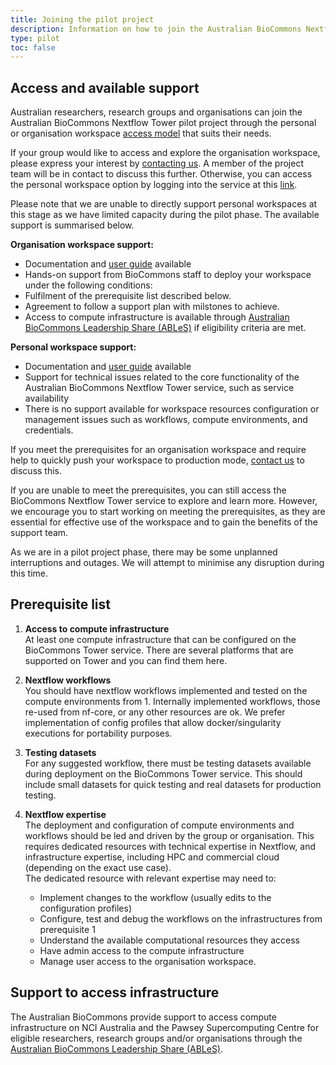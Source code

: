 ```yaml
---
title: Joining the pilot project
description: Information on how to join the Australian BioCommons Nextflow Tower pilot project.
type: pilot
toc: false
---
```


## Access and available support

Australian researchers, research groups and organisations can join the Australian BioCommons Nextflow Tower pilot project through the personal or organisation workspace [access model](access-models) that suits their needs.

If your group would like to access and explore the organisation workspace, please express your interest by [contacting us](contact_us). A member of the project team will be in contact to discuss this further. Otherwise, you can access the personal workspace option by logging into the service at this [link](https://tower.services.biocommons.org.au).

Please note that we are unable to directly support personal workspaces at this stage as we have limited capacity during the pilot phase. The available support is summarised below.

**Organisation workspace support:**

-   Documentation and [user guide](/tower/user-guide/index) available
-   Hands-on support from BioCommons staff to deploy your workspace under the following conditions:
-   Fulfilment of the prerequisite list described below.
-   Agreement to follow a support plan with milstones to achieve.
-   Access to compute infrastructure is available through [Australian BioCommons Leadership Share (ABLeS)](https://australianbiocommons.github.io/ables/) if eligibility criteria are met.

**Personal workspace support:**

-   Documentation and [user guide](/tower/user-guide/index) available 
-   Support for technical issues related to the core functionality of the Australian BioCommons Nextflow Tower service, such as service availability
-   There is no support available for workspace resources configuration or management issues such as workflows, compute environments, and credentials.

If you meet the prerequisites for an organisation workspace and require help to quickly push your workspace to production mode, [contact us](contact_us) to discuss this.

If you are unable to meet the prerequisites, you can still access the BioCommons Nextflow Tower service to explore and learn more. However, we encourage you to start working on meeting the prerequisites, as they are essential for effective use of the workspace and to gain the benefits of the support team.

As we are in a pilot project phase, there may be some unplanned interruptions and outages. We will attempt to minimise any disruption during this time.  

## Prerequisite list

1.  **Access to compute infrastructure**\
    At least one compute infrastructure that can be configured on the BioCommons Tower service. There are several platforms that are supported on Tower and you can find them here.

2.  **Nextflow workflows**\
    You should have nextflow workflows implemented and tested on the compute environments from 1. Internally implemented workflows, those re-used from nf-core, or any other resources are ok. We prefer implementation of config profiles that allow docker/singularity executions for portability purposes.

3.  **Testing datasets**\
    For any suggested workflow, there must be testing datasets available during deployment on the BioCommons Tower service. This should include small datasets for quick testing and real datasets for production testing.

4.  **Nextflow expertise**\
    The deployment and configuration of compute environments and workflows should be led and driven by the group or organisation. This requires dedicated resources with technical expertise in Nextflow, and infrastructure expertise, including HPC and commercial cloud (depending on the exact use case).\
    The dedicated resource with relevant expertise may need to:

    -   Implement changes to the workflow (usually edits to the configuration profiles)
    -   Configure, test and debug the workflows on the infrastructures from prerequisite 1
    -   Understand the available computational resources they access
    -   Have admin access to the compute infrastructure
    -   Manage user access to the organisation workspace.



## Support to access infrastructure 

The Australian BioCommons provide support to access compute infrastructure on NCI Australia and the Pawsey Supercomputing Centre for eligible researchers, research groups and/or organisations through the [Australian BioCommons Leadership Share (ABLeS)](https://australianbiocommons.github.io/ables/).



